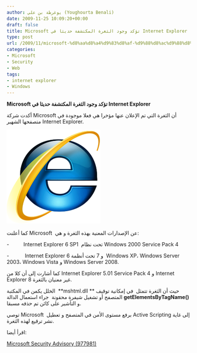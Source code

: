 ```yaml
---
author: يوغرطة بن علي (Youghourta Benali)
date: 2009-11-25 10:09:20+00:00
draft: false
title: Microsoft تؤكد وجود الثغرة المكتشفة حديثا في Internet Explorer
type: post
url: /2009/11/microsoft-%d8%aa%d8%a4%d9%83%d8%af-%d9%88%d8%ac%d9%88%d8%af-%d8%a7%d9%84%d8%ab%d8%ba%d8%b1%d8%a9-%d8%a7%d9%84%d9%85%d9%83%d8%aa%d8%b4%d9%81%d8%a9-%d8%ad%d8%af%d9%8a%d8%ab%d8%a7-%d9%81%d9%8a-internet-e/
categories:
- Microsoft
- Security
- Web
tags:
- internet explorer
- Windows
---
```


**Microsoft تؤكد وجود الثغرة المكتشفة حديثا في Internet Explorer**



أكدت شركة Microsoft أن الثغرة التي تم الإعلان عنها مؤخرا هي فعلا موجودة في متصفحها الشهير Internet Explorer.

![](Internet_Explorer_7_Logo.png)


كما أعلنت Microsoft  عن الإصدارات المعنية بهذه الثغرة و هي:

-          Internet Explorer 6 SP1  تحت نظام Windows 2000 Service Pack 4

-           Internet Explorer 6 و 7 تحت أنظمة  Windows XP، Windows Server 2003، Windows Vista و Windows Server 2008.

كما أشارت إلى أن كلا من Internet Explorer 5.01 Service Pack 4 و Internet Explorer 8 غير معنيان بالثغرة.

الخلل يكمن في المكتبة  **mshtml.dll ** حيث أن الثغرة تتمثل  في إمكانية توقيف المتصفح أو تشغيل شيفرة محقونة  جراء استعمال الدالة **getElementsByTagName()** و التأشير على كائن تم حذفه مسبقا.

توصي Microsoft  برفع مستوى الأمن في المتصفح و تعطيل Active Scripting إلى غاية نشر ترقيع لهذه الثغرة.

اقرأ أيضا:

[Microsoft Security Advisory (977981)](http://www.microsoft.com/technet/security/advisory/977981.mspx)

